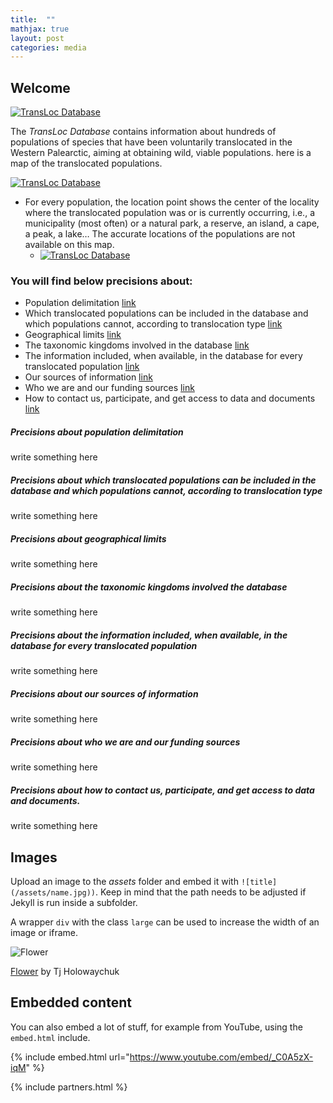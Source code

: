 ```yaml
---
title:  ""
mathjax: true
layout: post
categories: media
---
```


## Welcome 

[![TransLoc Database](../assets/images/transloc.png)](http://translocations.in2p3.fr/index.php)

The *TransLoc Database* contains information about hundreds of populations of species that have been voluntarily translocated in the Western Palearctic, aiming at obtaining wild, viable populations. here is a map of the translocated populations.

[![TransLoc Database](../assets/images/map.png)](http://translocations.in2p3.fr/index.php)

* For every population, the location point shows the center of the locality where the translocated population was or is currently occurring, i.e., a municipality (most often) or a natural park, a reserve, an island, a cape, a peak, a lake… The accurate locations of the populations are not available on this map.
    * [![TransLoc Database](../assets/images/legend.png)](http://translocations.in2p3.fr/index.php)

### You will find below precisions about:

* Population delimitation [link](#precisions-about-population-delimitation)
* Which translocated populations can be included in the database and which populations cannot, according to translocation type [link](#precisions-about-which-translocated-populations-can-be-included-in-the-database-and-which-populations-cannot-according-to-translocation-type)
* Geographical limits [link](#precisions-about-geographical-limits)
* The taxonomic kingdoms involved in the database [link](#precisions-about-the-taxonomic-kingdoms-involved-the-database)
* The information included, when available, in the database for every translocated population [link](#precisions-about-the-information-included-when-available-in-the-database-for-every-translocated-population)
* Our sources of information [link](#precisions-about-our-sources-of-information)
* Who we are and our funding sources [link](#precisions-about-who-we-are-and-our-funding-sources)
* How to contact us, participate, and get access to data and documents [link](#precisions-about-how-to-contact-us-participate-and-get-access-to-data-and-documents)


##### Precisions about population delimitation
write something here

##### Precisions about which translocated populations can be included in the database and which populations cannot, according to translocation type
write something here

##### Precisions about geographical limits
write something here

##### Precisions about the taxonomic kingdoms involved the database
write something here

##### Precisions about the information included, when available, in the database for every translocated population
write something here

##### Precisions about our sources of information
write something here

##### Precisions about who we are and our funding sources
write something here

##### Precisions about how to contact us, participate, and get access to data and documents.
write something here

## Images

Upload an image to the *assets* folder and embed it with `![title](/assets/name.jpg))`. Keep in mind that the path needs to be adjusted if Jekyll is run inside a subfolder.

A wrapper `div` with the class `large` can be used to increase the width of an image or iframe.

![Flower](https://user-images.githubusercontent.com/4943215/55412447-bcdb6c80-5567-11e9-8d12-b1e35fd5e50c.jpg)

[Flower](https://unsplash.com/photos/iGrsa9rL11o) by Tj Holowaychuk

## Embedded content

You can also embed a lot of stuff, for example from YouTube, using the `embed.html` include.

{% include embed.html url="https://www.youtube.com/embed/_C0A5zX-iqM" %}

{% include partners.html %}